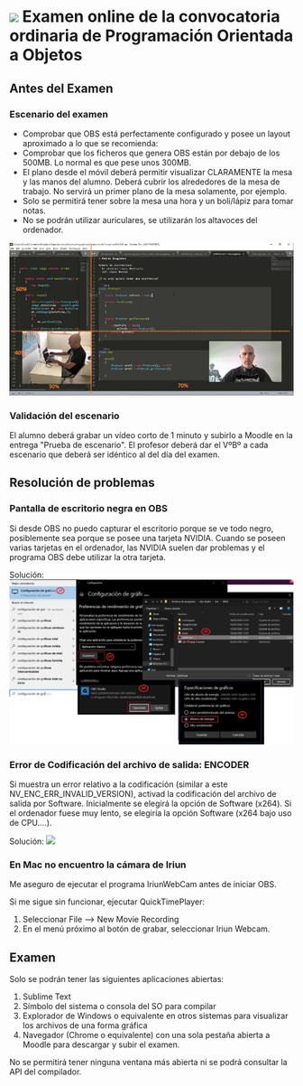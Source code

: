 # ![](https://raw.githubusercontent.com/DavidContrerasICAI/javaCourseExamples/master/images/logo.jpg) Examen online de la convocatoria ordinaria de Programación Orientada a Objetos

## Antes del Examen

### Escenario del examen
- Comprobar que OBS está perfectamente configurado y posee un layout aproximado a lo que se recomienda:
- Comprobar que los ficheros que genera OBS están por debajo de los 500MB. Lo normal es que pese unos 300MB.
- El plano desde el móvil deberá permitir visualizar CLARAMENTE la mesa y las manos del alumno. Deberá cubrir los alrededores de la mesa de trabajo. No servirá un primer plano de la mesa solamente, por ejemplo.
- Solo se permitirá tener sobre la mesa una hora y un boli/lápiz para tomar notas.
- No se podrán utilizar auriculares, se utilizarán los altavoces del ordenador.

![](https://raw.githubusercontent.com/DavidContrerasICAI/javaCourseExamples/master/99.examenOnline/DesktopNew.jpg) 

### Validación del escenario
El alumno deberá grabar un vídeo corto de 1 minuto y subirlo a Moodle en la entrega "Prueba de escenario". El profesor deberá dar el VºBº a cada escenario que deberá ser idéntico al del día del examen.

## Resolución de problemas

### Pantalla de escritorio negra en OBS

Si desde OBS no puedo capturar el escritorio porque se ve todo negro, posiblemente sea porque se posee una tarjeta NVIDIA. Cuando se poseen varias tarjetas en el ordenador, las NVIDIA suelen dar problemas y el programa OBS debe utilizar la otra tarjeta. 

Solución:
![](https://raw.githubusercontent.com/DavidContrerasICAI/javaCourseExamples/master/99.examenOnline/OBSpantallaNegro.jpg)

### Error de Codificación del archivo de salida: ENCODER

Si muestra un error relativo a la codificación (similar a este NV_ENC_ERR_INVALID_VERSION), activad la codificación del archivo de salida por Software. Inicialmente se elegirá la opción de Software (x264). Si el ordenador fuese muy lento, se elegiría la opción Software (x264 bajo uso de CPU….).

Solución:
![](https://raw.githubusercontent.com/DavidContrerasICAI/javaCourseExamples/master/99.examenOnline/OBSEncoder.jpg)


### En Mac no encuentro la cámara de Iriun

Me aseguro de ejecutar el programa IriunWebCam antes de iniciar OBS.

Si me sigue sin funcionar, ejecutar QuickTimePlayer:
1. Seleccionar File --> New Movie Recording
2. En el menú próximo al botón de grabar, seleccionar Iriun Webcam.


## Examen

Solo se podrán tener las siguientes aplicaciones abiertas:
1. Sublime Text
2. Símbolo del sistema o consola del SO para compilar
3. Explorador de Windows o equivalente en otros sistemas para visualizar los archivos de una forma gráfica
4. Navegador (Chrome o equivalente) con una sola pestaña abierta a Moodle para descargar y subir el examen.


No se permitirá tener ninguna ventana más abierta ni se podrá consultar la API del compilador.